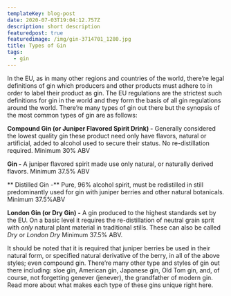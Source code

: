 ```yaml
---
templateKey: blog-post
date: 2020-07-03T19:04:12.757Z
description: short description
featuredpost: true
featuredimage: /img/gin-3714701_1280.jpg
title: Types of Gin
tags:
  - gin
---
```

In the EU, as in many other regions and countries of the world, there’re legal definitions of gin which producers and other products must adhere to in order to label their product as gin. The EU regulations are the strictest such definitions for gin in the world and they form the basis of all gin regulations around the world. There’re many types of gin out there but the synopsis of the most common types of gin are as follows:


**Compound Gin (or Juniper Flavored Spirit Drink) -** Generally considered the lowest quality gin these product need only have flavors, natural or artificial, added to alcohol used to secure their status. No re-distillation required. Minimum 30% ABV

**Gin -** A juniper flavored spirit made use only natural, or naturally derived flavors. Minimum 37.5% ABV

** Distilled Gin -** Pure, 96% alcohol spirit, must be redistilled in still predominantly used for gin with juniper berries and other natural botanicals. Minimum 37.5%ABV

**London Gin (or Dry Gin) -** A gin produced to the highest standards set by the EU. On a basic level it requires the re-distillation of neutral grain sprit with _only_ natural plant material in traditional stills. These can also be called _Dry_ or _London Dry_ Minimum 37.5% ABV.

It should be noted that it is required that juniper berries be used in their natural form, or specified natural derivative of the berry, in all of the above styles; even compound gin. There’re many other type and styles of gin out there including: sloe gin, American gin, Japanese gin, Old Tom gin, and, of course, not forgetting genever (jenever), the grandfather of modern gin. Read more about what makes each type of these gins unique right here.
